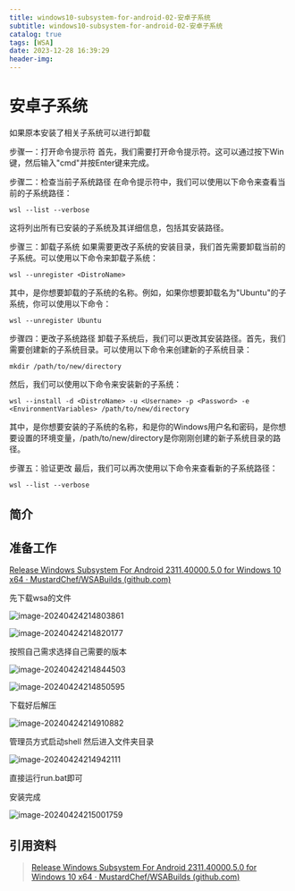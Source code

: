 ```yaml
---
title: windows10-subsystem-for-android-02-安卓子系统
subtitle: windows10-subsystem-for-android-02-安卓子系统
catalog: true
tags: [WSA]
date: 2023-12-28 16:39:29
header-img:
---
```


# 安卓子系统

如果原本安装了相关子系统可以进行卸载

步骤一：打开命令提示符
首先，我们需要打开命令提示符。这可以通过按下Win键，然后输入"cmd"并按Enter键来完成。

步骤二：检查当前子系统路径
在命令提示符中，我们可以使用以下命令来查看当前的子系统路径：

```
wsl --list --verbose
```

这将列出所有已安装的子系统及其详细信息，包括其安装路径。

步骤三：卸载子系统
如果需要更改子系统的安装目录，我们首先需要卸载当前的子系统。可以使用以下命令来卸载子系统：

```
wsl --unregister <DistroName>
```


其中，<DistroName>是你想要卸载的子系统的名称。例如，如果你想要卸载名为"Ubuntu"的子系统，你可以使用以下命令：

```
wsl --unregister Ubuntu
```



步骤四：更改子系统路径
卸载子系统后，我们可以更改其安装路径。首先，我们需要创建新的子系统目录。可以使用以下命令来创建新的子系统目录：

```
mkdir /path/to/new/directory
```


然后，我们可以使用以下命令来安装新的子系统：

```
wsl --install -d <DistroName> -u <Username> -p <Password> -e <EnvironmentVariables> /path/to/new/directory
```


其中，<DistroName>是你想要安装的子系统的名称，<Username>和<Password>是你的Windows用户名和密码，<EnvironmentVariables>是你想要设置的环境变量，/path/to/new/directory是你刚刚创建的新子系统目录的路径。

步骤五：验证更改
最后，我们可以再次使用以下命令来查看新的子系统路径：

```
wsl --list --verbose
```





## 简介



## 准备工作

[Release Windows Subsystem For Android 2311.40000.5.0 for Windows 10 x64 · MustardChef/WSABuilds (github.com)](https://github.com/MustardChef/WSABuilds/releases/tag/Windows_10_2311.40000.5.0)

先下载wsa的文件

![image-20240424214803861](windows10-subsystem-for-android-02-安卓子系统/image-20240424214803861.png)

![image-20240424214820177](windows10-subsystem-for-android-02-安卓子系统/image-20240424214820177.png)

按照自己需求选择自己需要的版本



![image-20240424214844503](windows10-subsystem-for-android-02-安卓子系统/image-20240424214844503.png)

![image-20240424214850595](windows10-subsystem-for-android-02-安卓子系统/image-20240424214850595.png)

下载好后解压



![image-20240424214910882](windows10-subsystem-for-android-02-安卓子系统/image-20240424214910882.png)

管理员方式启动shell 然后进入文件夹目录

![image-20240424214942111](windows10-subsystem-for-android-02-安卓子系统/image-20240424214942111.png)

直接运行run.bat即可

安装完成

![image-20240424215001759](windows10-subsystem-for-android-02-安卓子系统/image-20240424215001759.png)

## 引用资料

>[Release Windows Subsystem For Android 2311.40000.5.0 for Windows 10 x64 · MustardChef/WSABuilds (github.com)](https://github.com/MustardChef/WSABuilds/releases/tag/Windows_10_2311.40000.5.0)
>
>
